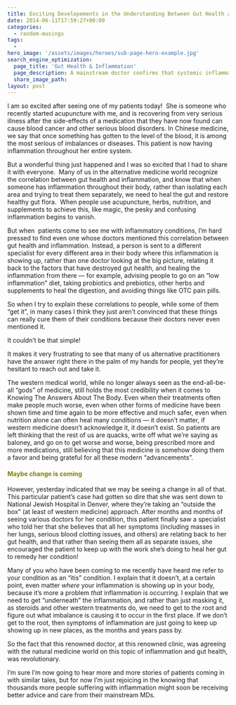 ```yaml
---
title: Exciting Developements in the Understanding Between Gut Health and Inflammation
date: 2014-06-11T17:59:27+00:00
categories:
  - random-musings
tags:
  -
hero_image: '/assets/images/heroes/sub-page-hero-example.jpg'
search_engine_optimization:
  page_title: 'Gut Health & Inflammation'
  page_description: A mainstream doctor confirms that systemic inflammation relates back to gut health, and encourages patient to heal their gut instead of using steroids
  share_image_path:
layout: post
---
```

I am so excited after seeing one of my patients today!  She is someone who recently started acupuncture with me, and is recovering from very serious illness after the side-effects of a medication that they have now found can cause blood cancer and other serious blood disorders. In Chinese medicine, we say that once something has gotten to the level of the blood, it is among the most serious of imbalances or diseases. This patient is now having inflammation throughout her entire system.

But a wonderful thing just happened and I was so excited that I had to share it with everyone.  Many of us in the alternative medicine world recognize the correlation between gut health and inflammation, and know that when someone has inflammation throughout their body, rather than isolating each area and trying to treat them separately, we need to heal the gut and restore healthy gut flora.  When people use acupuncture, herbs, nutrition, and supplements to achieve this, like magic, the pesky and confusing inflammation begins to vanish.

But when  patients come to see me with inflammatory conditions, I&#8217;m hard pressed to find even one whose doctors mentioned this correlation between gut health and inflammation. Instead, a person is sent to a different specialist for every different area in their body where this inflammation is showing up, rather than one doctor looking at the big picture, relating it back to the factors that have destroyed gut health, and healing the inflammation from there &#8212; for example, advising people to go on an &#8220;low inflammation&#8221; diet, taking probiotics and prebiotics, other herbs and supplements to heal the digestion, and avoiding things like OTC pain pills.

So when I try to explain these correlations to people, while some of them &#8220;get it&#8221;, in many cases I think they just aren&#8217;t convinced that these things can really cure them of their conditions because their doctors never even mentioned it.

It couldn&#8217;t be that simple!

It makes it very frustrating to see that many of us alternative practitioners have the answer right there in the palm of my hands for people, yet they&#8217;re hesitant to reach out and take it.

The western medical world, while no longer always seen as the end-all-be-all &#8220;gods&#8221; of medicine, still holds the most credibility when it comes to Knowing The Answers About The Body. Even when their treatments often make people much worse, even when other forms of medicine have been shown time and time again to be more effective and much safer, even when nutrition alone can often heal many conditions &#8212; it doesn&#8217;t matter, if western medicine doesn&#8217;t acknowledge it, it doesn&#8217;t exist. So patients are left thinking that the rest of us are quacks, write off what we&#8217;re saying as baloney, and go on to get worse and worse, being prescribed more and more medications, still believing that this medicine is somehow doing them a favor and being grateful for all these modern &#8220;advancements&#8221;.

#### <span style="color: #808000;">Maybe change is coming</span>

However, yesterday indicated that we may be seeing a change in all of that.  This particular patient&#8217;s case had gotten so dire that she was sent down to National Jewish Hospital in Denver, where they&#8217;re taking an &#8220;outside the box&#8221; (at least of western medicine) approach. After months and months of seeing various doctors for her condition, this patient finally saw a specialist who told her that she believes that all her symptoms (including masses in her lungs, serious blood clotting issues, and others) are relating back to her gut health, and that rather than seeing them all as separate issues, she encouraged the patient to keep up with the work she&#8217;s doing to heal her gut to remedy her condition!

Many of you who have been coming to me recently have heard me refer to your condition as an &#8220;itis&#8221; condition. I explain that it doesn&#8217;t, at a certain point, even matter _where_ your inflammation is showing up in your body, because it&#8217;s more a problem _that_ inflammation is occurring. I explain that we need to get &#8220;underneath&#8221; the inflammation, and rather than just masking it, as steroids and other western treatments do, we need to get to the root and figure out what imbalance is causing it to occur in the first place. If we don&#8217;t get to the root, then symptoms of inflammation are just going to keep up showing up in new places, as the months and years pass by.

So the fact that this renowned doctor, at this renowned clinic, was agreeing with the natural medicine world on this topic of inflammation and gut health, was revolutionary.

I&#8217;m sure I&#8217;m now going to hear more and more stories of patients coming in with similar tales, but for now I&#8217;m just rejoicing in the knowing that thousands more people suffering with inflammation might soon be receiving better advice and care from their mainstream MDs.